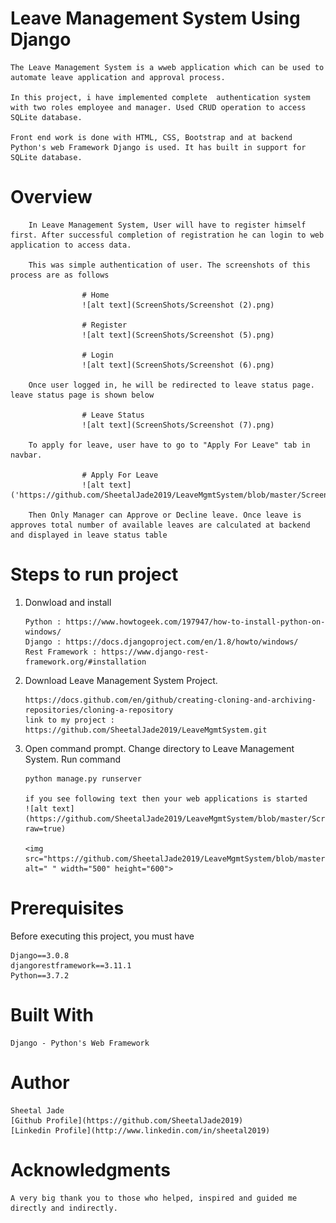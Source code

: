 
# Leave Management System Using Django

    The Leave Management System is a wweb application which can be used to automate leave application and approval process. 
    
    In this project, i have implemented complete  authentication system with two roles employee and manager. Used CRUD operation to access SQLite database. 
    
    Front end work is done with HTML, CSS, Bootstrap and at backend Python's web Framework Django is used. It has built in support for SQLite database. 

# Overview

        In Leave Management System, User will have to register himself first. After successful completion of registration he can login to web application to access data.
        
        This was simple authentication of user. The screenshots of this process are as follows
        
                    # Home
                    ![alt text](ScreenShots/Screenshot (2).png)

                    # Register
                    ![alt text](ScreenShots/Screenshot (5).png)

                    # Login
                    ![alt text](ScreenShots/Screenshot (6).png)
        
        Once user logged in, he will be redirected to leave status page. leave status page is shown below
        
                    # Leave Status
                    ![alt text](ScreenShots/Screenshot (7).png)
        
        To apply for leave, user have to go to "Apply For Leave" tab in navbar. 
        
                    # Apply For Leave
                    ![alt text]('https://github.com/SheetalJade2019/LeaveMgmtSystem/blob/master/ScreenShots/Screenshot%20(8).png')
        
        Then Only Manager can Approve or Decline leave. Once leave is approves total number of available leaves are calculated at backend and displayed in leave status table 
        

# Steps to run project

1) Donwload and install 

       Python : https://www.howtogeek.com/197947/how-to-install-python-on-windows/
       Django : https://docs.djangoproject.com/en/1.8/howto/windows/
       Rest Framework : https://www.django-rest-framework.org/#installation

2) Download Leave Management System Project. 

       https://docs.github.com/en/github/creating-cloning-and-archiving-repositories/cloning-a-repository 
       link to my project : https://github.com/SheetalJade2019/LeaveMgmtSystem.git

3) Open command prompt. Change directory to Leave Management System. Run command

       python manage.py runserver
    
       if you see following text then your web applications is started
       ![alt text](https://github.com/SheetalJade2019/LeaveMgmtSystem/blob/master/ScreenShots/runlms.png?raw=true)
       
       <img src="https://github.com/SheetalJade2019/LeaveMgmtSystem/blob/master/ScreenShots/runlms.png" alt=" " width="500" height="600">
    
# Prerequisites
Before executing this project, you must have 

    Django==3.0.8
    djangorestframework==3.11.1
    Python==3.7.2

# Built With

    Django - Python's Web Framework

# Author

    Sheetal Jade 
    [Github Profile](https://github.com/SheetalJade2019)
    [Linkedin Profile](http://www.linkedin.com/in/sheetal2019)
    
# Acknowledgments

    A very big thank you to those who helped, inspired and guided me directly and indirectly.
